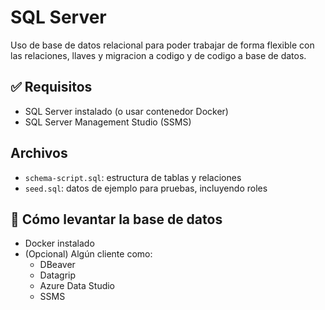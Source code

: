 # SQL Server

Uso de base de datos relacional para poder trabajar de forma flexible con las relaciones, llaves y migracion a codigo y de codigo a base de datos.

## ✅ Requisitos

- SQL Server instalado (o usar contenedor Docker)
- SQL Server Management Studio (SSMS)

## Archivos

- `schema-script.sql`: estructura de tablas y relaciones
- `seed.sql`: datos de ejemplo para pruebas, incluyendo roles

## 🚀 Cómo levantar la base de datos

- Docker instalado
- (Opcional) Algún cliente como:
  - DBeaver
  - Datagrip
  - Azure Data Studio
  - SSMS